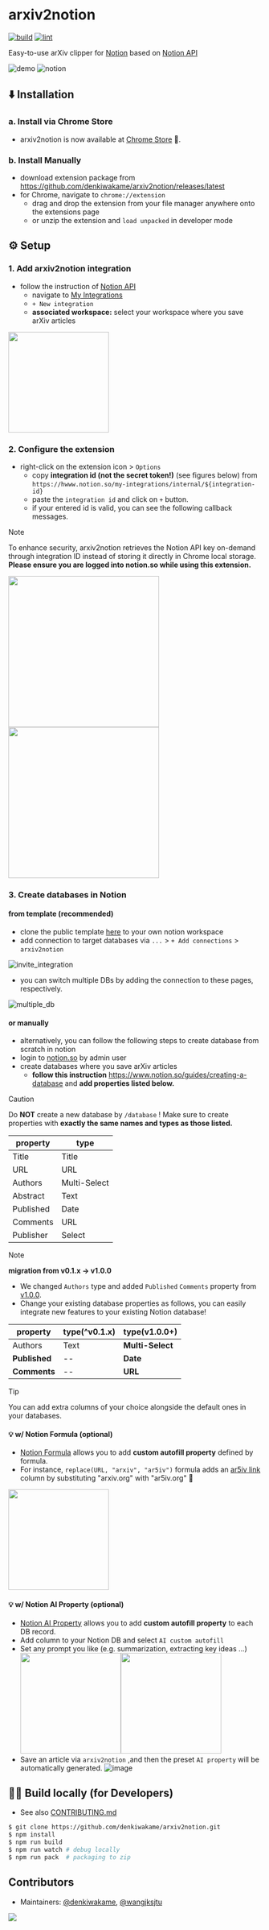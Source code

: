 # arxiv2notion
[![build](https://github.com/denkiwakame/arxiv2notion/actions/workflows/build.yaml/badge.svg)](https://github.com/denkiwakame/arxiv2notion/actions/workflows/build.yaml) [![lint](https://github.com/denkiwakame/arxiv2notion/actions/workflows/lint.yaml/badge.svg)](https://github.com/denkiwakame/arxiv2notion/actions/workflows/lint.yaml)

Easy-to-use arXiv clipper for [Notion](https://www.notion.so) based on [Notion API](https://developers.notion.com/)

![demo](doc/arxiv2notion.gif)
![notion](doc/nerf_example2.png)

## ⬇️ Installation
### a. Install via Chrome Store
- arxiv2notion is now available at [Chrome Store](https://chromewebstore.google.com/detail/arxiv2notion/jfgdgmjlakndggcpknmanlpgjgjbcbli) 🚀.

### b. Install Manually
- download extension package from 
https://github.com/denkiwakame/arxiv2notion/releases/latest
- for Chrome, navigate to `chrome://extension`
  - drag and drop the extension from your file manager anywhere onto the extensions page
  - or unzip the extension and `load unpacked` in developer mode

## ⚙️ Setup

### 1. Add arxiv2notion integration
- follow the instruction of [Notion API](https://developers.notion.com/docs/getting-started)
  - navigate to [My Integrations](https://www.notion.so/my-integrations)
  - `+ New integration`
  - **associated workspace:** select your workspace where you save arXiv articles

<img src="doc/my_integration.png" height="200">

### 2. Configure the extension
- right-click on the extension icon > `Options`
  - copy **integration id (not the secret token!)** (see figures below) from `https://hwww.notion.so/my-integrations/internal/${integration-id}`
  - paste the `integration id` and click on `+` button.
  - if your entered id is valid, you can see the following callback messages.

> [!NOTE]
> To enhance security, arxiv2notion retrieves the Notion API key on-demand through integration ID instead of storing it directly in Chrome local storage. **Please ensure you are logged into notion.so while using this extension.**


<img src="doc/integration_id.png" height="300"><img src="doc/option.png" height="300">

### 3. Create databases in Notion
#### from template (recommended)
- clone the public template [here](https://denkiwakame.notion.site/597cdd58bded4375b1cbe073b2ed6f5d?v=63fcbfda57824b239b66e52dde841cdf) to your own notion workspace
- add connection to target databases via `...` > `+ Add connections` > `arxiv2notion`

![invite_integration](doc/connection.png)

- you can switch multiple DBs by adding the connection to these pages, respectively.

![multiple_db](doc/multiple_db.png)


#### or manually
- alternatively, you can follow the following steps to create database from scratch in notion
- login to [notion.so](https://www.notion.so) by admin user
- create databases where you save arXiv articles
  - **follow this instruction** https://www.notion.so/guides/creating-a-database and **add properties listed below.**

> [!CAUTION]
> Do **NOT** create a new database by `/database` !
> Make sure to create properties with **exactly the same names and types as those listed.**

|property|type|
|-----|-----|
|Title|Title|
|URL|URL|
|Authors|Multi-Select|
|Abstract|Text|
|Published|Date|
|Comments|URL|
|Publisher|Select|

> [!NOTE]
> **migration from v0.1.x → v1.0.0**
- We changed `Authors` type and added `Published` `Comments` property from [v1.0.0](https://github.com/denkiwakame/arxiv2notion/releases/tag/v1.0.0).
- Change your existing database properties as follows, you can easily integrate new features to your existing Notion database!

|property|type(^v0.1.x)|type(v1.0.0+) |
|-----|-----|-----|
|Authors|Text| **Multi-Select**|
|**Published**|--|**Date**|
|**Comments**|--|**URL**|

> [!TIP]
> You can add extra columns of your choice alongside the default ones in your databases.

#### :bulb: w/ Notion Formula (optional)
- [Notion Formula](https://www.notion.so/help/formulas) allows you to add **custom autofill property** defined by formula.
- For instance, `replace(URL, "arxiv", "ar5iv")` formula adds an [ar5iv link](https://ar5iv.labs.arxiv.org/) column by substituting "arxiv.org" with "ar5iv.org" 🚀
<img src="https://github.com/denkiwakame/arxiv2notion/assets/1871262/687c0e6f-0f63-4f0c-81ce-0b2468c90b0e" height="200">

#### :bulb: w/ Notion AI Property (optional)
- [Notion AI Property](https://www.notion.so/ja-jp/help/guides/5-ai-prompts-to-surface-fresh-insights-from-your-databases) allows you to add **custom autofill property** to each DB record.
- Add column to your Notion DB and select `AI custom autofill`
- Set any prompt you like (e.g. summarization, extracting key ideas ...)
  <img src="https://github.com/denkiwakame/arxiv2notion/assets/1871262/b1a6149a-cf55-41f8-9e83-4578a64530e6" height="200"><img src="https://github.com/denkiwakame/arxiv2notion/assets/1871262/8b30bd04-ffc3-4525-b684-90f8b62dda92" height="200">
- Save an article via `arxiv2notion` ,and then the preset `AI property` will be automatically generated.
  ![image](https://github.com/denkiwakame/arxiv2notion/assets/1871262/ad698cf0-dce0-4b29-8511-47f4c796a694)

## :technologist: Build locally (for Developers)
- See also [CONTRIBUTING.md](CONTRIBUTING.md)

```bash
$ git clone https://github.com/denkiwakame/arxiv2notion.git
$ npm install
$ npm run build
$ npm run watch # debug locally
$ npm run pack  # packaging to zip
```

## Contributors
- Maintainers: [@denkiwakame](https://github.com/denkiwakame), [@wangjksjtu](https://github.com/wangjksjtu)
<a href="https://github.com/denkiwakame/arxiv2notion/graphs/contributors">
  <img src="https://contrib.rocks/image?repo=denkiwakame/arxiv2notion" />
</a>
